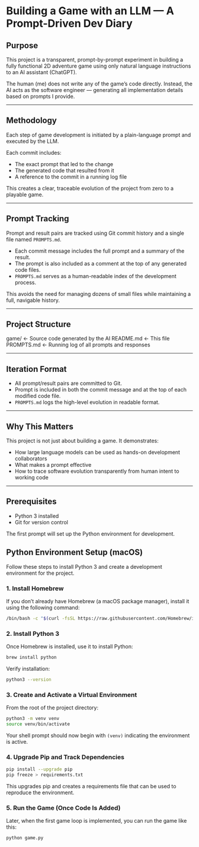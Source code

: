 # Building a Game with an LLM — A Prompt-Driven Dev Diary

## Purpose

This project is a transparent, prompt-by-prompt experiment in building a fully functional 2D adventure game using only natural language instructions to an AI assistant (ChatGPT).

The human (me) does not write any of the game’s code directly. Instead, the AI acts as the software engineer — generating all implementation details based on prompts I provide.

---

## Methodology

Each step of game development is initiated by a plain-language prompt and executed by the LLM.

Each commit includes:
- The exact prompt that led to the change
- The generated code that resulted from it
- A reference to the commit in a running log file

This creates a clear, traceable evolution of the project from zero to a playable game.

---

## Prompt Tracking

Prompt and result pairs are tracked using Git commit history and a single file named `PROMPTS.md`.

- Each commit message includes the full prompt and a summary of the result.
- The prompt is also included as a comment at the top of any generated code files.
- `PROMPTS.md` serves as a human-readable index of the development process.

This avoids the need for managing dozens of small files while maintaining a full, navigable history.

---

## Project Structure

game/ ← Source code generated by the AI
README.md ← This file
PROMPTS.md ← Running log of all prompts and responses


---

## Iteration Format

- All prompt/result pairs are committed to Git.
- Prompt is included in both the commit message and at the top of each modified code file.
- `PROMPTS.md` logs the high-level evolution in readable format.

---

## Why This Matters

This project is not just about building a game. It demonstrates:
- How large language models can be used as hands-on development collaborators
- What makes a prompt effective
- How to trace software evolution transparently from human intent to working code

---

## Prerequisites

- Python 3 installed
- Git for version control

The first prompt will set up the Python environment for development.


## Python Environment Setup (macOS)

Follow these steps to install Python 3 and create a development environment for the project.

### 1. Install Homebrew

If you don’t already have Homebrew (a macOS package manager), install it using the following command:

```bash
/bin/bash -c "$(curl -fsSL https://raw.githubusercontent.com/Homebrew/install/HEAD/install.sh)"
```

### 2. Install Python 3

Once Homebrew is installed, use it to install Python:

```bash
brew install python
```

Verify installation:

```bash
python3 --version
```

### 3. Create and Activate a Virtual Environment

From the root of the project directory:

```bash
python3 -m venv venv
source venv/bin/activate
```

Your shell prompt should now begin with `(venv)` indicating the environment is active.

### 4. Upgrade Pip and Track Dependencies

```bash
pip install --upgrade pip
pip freeze > requirements.txt
```

This upgrades pip and creates a requirements file that can be used to reproduce the environment.

### 5. Run the Game (Once Code Is Added)

Later, when the first game loop is implemented, you can run the game like this:

```bash
python game.py
```
